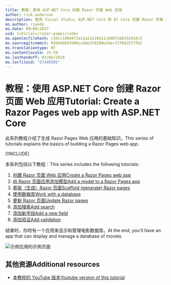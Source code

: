 ```yaml
---
title: 教程：使用 ASP.NET Core 创建 Razor 页面 Web 应用
author: rick-anderson
description: 使用 Visual Studio、ASP.NET Core 和 EF Core 创建 Razor 页面 Web 应用。
ms.author: riande
ms.date: 09/08/2017
uid: tutorials/razor-pages/index
ms.openlocfilehash: c3dcc18844f2a12a2a116b11cb007cb833203dc3
ms.sourcegitcommit: 036d4b03fd86ca5bb378198e29ecf2704257f7b2
ms.translationtype: HT
ms.contentlocale: zh-CN
ms.lasthandoff: 03/05/2019
ms.locfileid: "57345595"
---
```

# <a name="tutorial-create-a-razor-pages-web-app-with-aspnet-core"></a><span data-ttu-id="e7c89-103">教程：使用 ASP.NET Core 创建 Razor 页面 Web 应用</span><span class="sxs-lookup"><span data-stu-id="e7c89-103">Tutorial: Create a Razor Pages web app with ASP.NET Core</span></span>

<span data-ttu-id="e7c89-104">此系列教程介绍了生成 Razor Pages Web 应用的基础知识。</span><span class="sxs-lookup"><span data-stu-id="e7c89-104">This series of tutorials explains the basics of building a Razor Pages web app.</span></span> 

[!INCLUDE[](~/includes/advancedRP.md)]

<span data-ttu-id="e7c89-105">本系列包括以下教程：</span><span class="sxs-lookup"><span data-stu-id="e7c89-105">This series includes the following tutorials:</span></span>

1. [<span data-ttu-id="e7c89-106">创建 Razor 页面 Web 应用</span><span class="sxs-lookup"><span data-stu-id="e7c89-106">Create a Razor Pages web app</span></span>](xref:tutorials/razor-pages/razor-pages-start)
1. [<span data-ttu-id="e7c89-107">向 Razor 页面应用添加模型</span><span class="sxs-lookup"><span data-stu-id="e7c89-107">Add a model to a Razor Pages app</span></span>](xref:tutorials/razor-pages/model)
1. [<span data-ttu-id="e7c89-108">基架（生成）Razor 页面</span><span class="sxs-lookup"><span data-stu-id="e7c89-108">Scaffold (generate) Razor pages</span></span>](xref:tutorials/razor-pages/page)
1. [<span data-ttu-id="e7c89-109">使用数据库</span><span class="sxs-lookup"><span data-stu-id="e7c89-109">Work with a database</span></span>](xref:tutorials/razor-pages/sql)
1. [<span data-ttu-id="e7c89-110">更新 Razor 页面</span><span class="sxs-lookup"><span data-stu-id="e7c89-110">Update Razor pages</span></span>](xref:tutorials/razor-pages/da1)
1. [<span data-ttu-id="e7c89-111">添加搜索</span><span class="sxs-lookup"><span data-stu-id="e7c89-111">Add search</span></span>](xref:tutorials/razor-pages/search)
1. [<span data-ttu-id="e7c89-112">添加新字段</span><span class="sxs-lookup"><span data-stu-id="e7c89-112">Add a new field</span></span>](xref:tutorials/razor-pages/new-field)
1. [<span data-ttu-id="e7c89-113">添加验证</span><span class="sxs-lookup"><span data-stu-id="e7c89-113">Add validation</span></span>](xref:tutorials/razor-pages/validation)

<span data-ttu-id="e7c89-114">结束时，你将有一个应用来显示和管理电影数据库。</span><span class="sxs-lookup"><span data-stu-id="e7c89-114">At the end, you'll have an app that can display and manage a database of movies.</span></span>

![示例应用的示例页面](index/_static/sample-page.png)

## <a name="additional-resources"></a><span data-ttu-id="e7c89-116">其他资源</span><span class="sxs-lookup"><span data-stu-id="e7c89-116">Additional resources</span></span>

* [<span data-ttu-id="e7c89-117">本教程的 YouTube 版本</span><span class="sxs-lookup"><span data-stu-id="e7c89-117">Youtube version of this tutorial</span></span>](https://www.youtube.com/watch?v=F0SP7Ry4flQ&feature=youtu.be)
